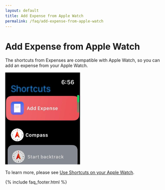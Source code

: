 ```yaml
---
layout: default
title: Add Expense from Apple Watch
permalink: /faq/add-expense-from-apple-watch
---
```


# Add Expense from Apple Watch

The shortcuts from Expenses are compatible with Apple Watch, so you can add an expense from your Apple Watch.

<img src="../../assets/faq/add-expense-from-apple-watch/add-expense-from-apple-watch.jpg" width="240">

To learn more, please see [Use Shortcuts on your Apple Watch](https://support.apple.com/guide/watch/use-shortcuts-apd99050d435/watchos).

{% include faq_footer.html %}
